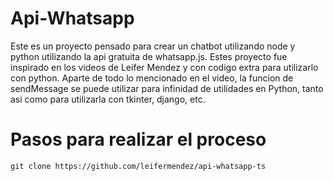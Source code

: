 # Api-Whatsapp
Este es un proyecto pensado para crear un chatbot utilizando node y python utilizando la api gratuita de whatsapp.js. Estes proyecto fue inspirado en los videos de Leifer Mendez y con codigo extra para utilizarlo con python. Aparte de todo lo mencionado en el video, la funcion de sendMessage se puede utilizar para infinidad de utilidades en Python, tanto asi como para utilizarla con tkinter, django, etc.

# Pasos para realizar el proceso
```
git clone https://github.com/leifermendez/api-whatsapp-ts

```
